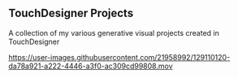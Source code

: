 ## TouchDesigner Projects
 A collection of my various generative visual projects created in TouchDesigner

https://user-images.githubusercontent.com/21958992/129110120-da78a921-a222-4446-a3f0-ac309cd99808.mov

